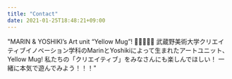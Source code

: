 ```yaml
---
title: "Contact"
date: 2021-01-25T18:48:21+09:00
---
```

"MARIN & YOSHIKI’s Art unit “Yellow Mug”! 🐝🐝🐝🐝🐝
武蔵野美術大学クリエイティブイノベーション学科のMarinとYoshikiによって生まれたアートユニット、Yellow Mug! 私たちの「クリエイティブ」をみなさんにも楽しんでほしい！
一緒に本気で遊んでみよう！！！"